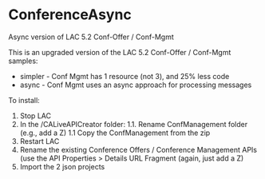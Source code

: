 # ConferenceAsync
Async version of LAC 5.2 Conf-Offer / Conf-Mgmt

This is an upgraded version of the LAC 5.2 Conf-Offer / Conf-Mgmt samples:
* simpler - Conf Mgmt has 1 resource (not 3), and 25% less code
* async - Conf Mgmt uses an async approach for processing messages

To install:
1. Stop LAC
1. In the <LAC-install>/CALiveAPICreator folder:
  1.1. Rename ConfManagement folder (e.g., add a Z)
  1.1 Copy the ConfManagement from the zip
1. Restart LAC
1. Rename the existing Conference Offers / Conference Management APIs (use the API Properties > Details URL Fragment (again, just add a Z)
1. Import the 2 json projects
  
  
